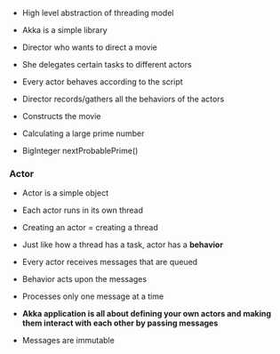 * High level abstraction of threading model 
* Akka is a simple library
* Director who wants to direct a movie
* She delegates certain tasks to different actors
* Every actor behaves according to the script
* Director records/gathers all the behaviors of the actors
* Constructs the movie

* Calculating a large prime number
* BigInteger nextProbablePrime()

### Actor

* Actor is a simple object
* Each actor runs in its own thread
* Creating an actor = creating a thread
* Just like how a thread has a task, actor has a __behavior__
* Every actor receives messages that are queued
* Behavior acts upon the messages
* Processes only one message at a time

* __Akka application is all about defining your own actors and making them interact with each other by passing messages__
* Messages are immutable